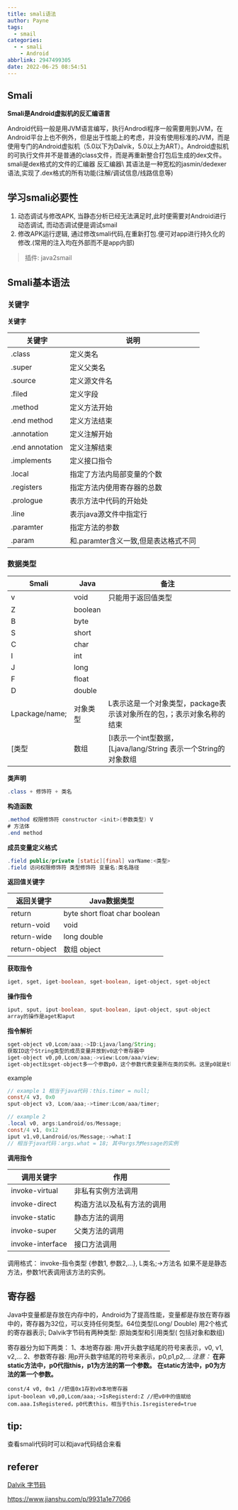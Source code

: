 ```yaml
---
title: smali语法
author: Payne
tags:
  - smail
categories:
  - - smali
    - Android
abbrlink: 2947499305
date: 2022-06-25 08:54:51
---
```


## Smali

**Smali是Android虚拟机的反汇编语言**

Android代码一般是用JVM语言编写，执行Androdi程序一般需要用到JVM，在Android平台上也不例外，但是出于性能上的考虑，并没有使用标准的JVM，而是使用专门的Android虚拟机（5.0以下为Dalvik，5.0以上为ART）。Android虚拟机的可执行文件并不是普通的class文件，而是再重新整合打包后生成的dex文件。smali是dex格式的文件的汇编器
反汇编器\ 其语法是一种宽松的jasmin/dedexer 语法,实现了.dex格式的所有功能(注解/调试信息/线路信息等)

## 学习smali必要性

1. 动态调试与修改APK, 当静态分析已经无法满足时,此时便需要对Android进行动态调试, 而动态调试便是调试smail
2. 修改APK运行逻辑, 通过修改smali代码,在重新打包.便可对app进行持久化的修改.(常用的注入均在外部而不是app内部)

> 插件: java2smail

## Smali基本语法

### 关键字

**关键字**

| 关键字          | 说明                                 |
| --------------- | ------------------------------------ |
| .class          | 定义类名                             |
| .super          | 定义父类名                           |
| .source         | 定义源文件名                         |
| .filed          | 定义字段                             |
| .method         | 定义方法开始                         |
| .end method     | 定义方法结束                         |
| .annotation     | 定义注解开始                         |
| .end annotation | 定义注解结束                         |
| .implements     | 定义接口指令                         |
| .local          | 指定了方法内局部变量的个数           |
| .registers      | 指定方法内使用寄存器的总数           |
| .prologue       | 表示方法中代码的开始处               |
| .line           | 表示java源文件中指定行               |
| .paramter       | 指定方法的参数                       |
| .param          | 和.paramter含义一致,但是表达格式不同 |

### 数据类型

| Smali          | Java     | 备注                                                         |
| -------------- | -------- | ------------------------------------------------------------ |
| v              | void     | 只能用于返回值类型                                           |
| Z              | boolean  |                                                              |
| B              | byte     |                                                              |
| S              | short    |                                                              |
| C              | char     |                                                              |
| I              | int      |                                                              |
| J              | long     |                                                              |
| F              | float    |                                                              |
| D              | double   |                                                              |
| Lpackage/name; | 对象类型 | L表示这是一个对象类型，package表示该对象所在的包，；表示对象名称的结束 |
| [类型          | 数组     | [I表示一个int型数据，[Ljava/lang/String 表示一个String的对象数组 |

**类声明**

```java
.class + 修饰符 + 类名
```

**构造函数**

```java
.method 权限修饰符 constructor <init>(参数类型) V
# 方法体
.end method
```

**成员变量定义格式**

```java
.field public/private [static][final] varName:<类型>
.field 访问权限修饰符 类型修饰符 变量名:类名路径
```

**返回值关键字**

| 返回关键字    | Java数据类型                  |
| ------------- | ----------------------------- |
| return        | byte short float char boolean |
| return-void   | void                          |
| return-wide   | long double                   |
| return-object | 数组 object                   |

**获取指令**

```java
iget, sget, iget-boolean, sget-boolean, iget-object, sget-object
```

**操作指令**

```java
iput, sput, iput-boolean, sput-boolean, iput-object, sput-object
array的操作是aget和aput
```

**指令解析**

```java
sget-object v0,Lcom/aaa;->ID:Ljava/lang/String;
获取ID这个String类型的成员变量并放到v0这个寄存器中
iget-object v0,p0,Lcom/aaa;->view:Lcom/aaa/view;
iget-object比sget-object多一个参数p0，这个参数代表变量所在类的实例。这里p0就是this
```

example

```java
// example 1 相当于java代码：this.timer = null;
const/4 v3, 0x0
sput-object v3, Lcom/aaa;->timer:Lcom/aaa/timer;

// example 2
.local v0, args:Landroid/os/Message;
const/4 v1, 0x12
iput v1,v0,Landroid/os/Message;->what:I
// 相当于java代码：args.what = 18; 其中args为Message的实例
```

**调用指令**

| 调用关键字       | 作用                       |
| ---------------- | -------------------------- |
| invoke-virtual   | 非私有实例方法调用         |
| invoke-direct    | 构造方法以及私有方法的调用 |
| invoke-static    | 静态方法的调用             |
| invoke-super     | 父类方法的调用             |
| invoke-interface | 接口方法调用               |

调用格式： invoke-指令类型 {参数1, 参数2,...}, L类名;->方法名 如果不是是静态方法，参数1代表调用该方法的实例。

## 寄存器

Java中变量都是存放在内存中的，Android为了提高性能，变量都是存放在寄存器中的，寄存器为32位，可以支持任何类型。64位类型(Long/ Double) 用2个格式的寄存器表示; Dalvik字节码有两种类型: 原始类型和引用类型(
包括对象和数组)

寄存器分为如下两类： 1、本地寄存器: 用v开头数字结尾的符号来表示，v0, v1, v2,... 2、参数寄存器: 用p开头数字结尾的符号来表示，p0,p1,p2,...
*注意：*
**在非static方法中，p0代指this，p1为方法的第一个参数。**
**在static方法中，p0为方法的第一个参数。**

```smali
const/4 v0, 0x1 //把值0x1存到v0本地寄存器
iput-boolean v0,p0,Lcom/aaa;->IsRegisterd:Z //把v0中的值赋给com.aaa.IsRegistered，p0代表this，相当于this.Isregistered=true
```

## tip:

查看smali代码时可以和java代码结合来看

## referer

[Dalvik 字节码](https://source.android.com/devices/tech/dalvik/dalvik-bytecode)

https://www.jianshu.com/p/9931a1e77066


